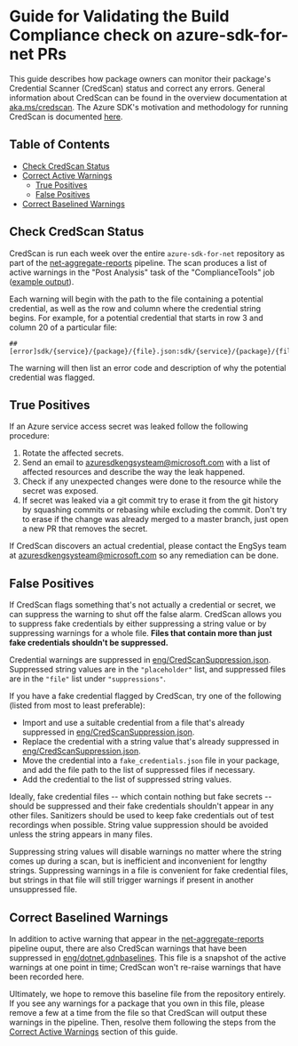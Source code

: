 # Guide for Validating the Build Compliance check on azure-sdk-for-net PRs

This guide describes how package owners can monitor their package's Credential Scanner (CredScan) status and correct any errors.
General information about CredScan can be found in the overview documentation at [aka.ms/credscan][credscan_doc]. The
Azure SDK's motivation and methodology for running CredScan is documented [here][devops_doc].

## Table of Contents
- [Check CredScan Status](#check-credscan-status)
- [Correct Active Warnings](#correct-active-warnings)
  - [True Positives](#true-positives)
  - [False Positives](#false-positives)
- [Correct Baselined Warnings](#correct-baselined-warnings)

## Check CredScan Status
CredScan is run each week over the entire `azure-sdk-for-net` repository as part of the
[net-aggregate-reports][aggregate_reports] pipeline. The scan produces a list of active warnings in the "Post
Analysis" task of the "ComplianceTools" job ([example output][credscan_output]).

Each warning will begin with the path to the file containing a potential credential, as well as the row and column where
the credential string begins. For example, for a potential credential that starts in row 3 and column 20 of a
particular file:
```
##[error]sdk/{service}/{package}/{file}.json:sdk/{service}/{package}/{file}.json(3,20)
```

The warning will then list an error code and description of why the potential credential was flagged.

## True Positives
If an Azure service access secret was leaked follow the following procedure:

1. Rotate the affected secrets.
2. Send an email to azuresdkengsysteam@microsoft.com with a list of affected resources and describe the way the leak happened.
3. Check if any unexpected changes were done to the resource while the secret was exposed.
4. If secret was leaked via a git commit try to erase it from the git history by squashing commits or rebasing while excluding the commit. Don't try to erase if the change was already merged to a master branch, just open a new PR that removes the secret.

If CredScan discovers an actual credential, please contact the EngSys team at azuresdkengsysteam@microsoft.com so any
remediation can be done.

## False Positives
If CredScan flags something that's not actually a credential or secret, we can suppress the warning to shut off the
false alarm. CredScan allows you to suppress fake credentials by either suppressing a string value or by suppressing
warnings for a whole file. **Files that contain more than just fake credentials shouldn't be suppressed.**

Credential warnings are suppressed in [eng/CredScanSuppression.json][suppression_file]. Suppressed string values are in
the `"placeholder"` list, and suppressed files are in the `"file"` list under `"suppressions"`.

If you have a fake credential flagged by CredScan, try one of the following (listed from most to least preferable):
  - Import and use a suitable credential from a file that's already suppressed in [eng/CredScanSuppression.json][suppression_file].
  - Replace the credential with a string value that's already suppressed in [eng/CredScanSuppression.json][suppression_file].
  - Move the credential into a `fake_credentials.json` file in your package, and add the file path to the list of suppressed files if necessary.
  - Add the credential to the list of suppressed string values.

Ideally, fake credential files -- which contain nothing but fake secrets -- should be suppressed and their fake
credentials shouldn't appear in any other files. Sanitizers should be used to keep fake credentials out of test
recordings when possible. String value suppression should be avoided unless the string appears in many files.

Suppressing string values will disable warnings no matter where the string comes up during a scan, but is inefficient
and inconvenient for lengthy strings. Suppressing warnings in a file is convenient for fake credential files, but
strings in that file will still trigger warnings if present in another unsuppressed file.

## Correct Baselined Warnings
In addition to active warning that appear in the [net-aggregate-reports][aggregate_reports] pipeline ouput, there
are also CredScan warnings that have been suppressed in [eng/dotnet.gdnbaselines][baseline]. This file is a snapshot of
the active warnings at one point in time; CredScan won't re-raise warnings that have been recorded here.

Ultimately, we hope to remove this baseline file from the repository entirely. If you see any warnings for a package
that you own in this file, please remove a few at a time from the file so that CredScan will output these warnings in
the pipeline. Then, resolve them following the steps from the [Correct Active Warnings](#correct-active-warnings)
section of this guide.

[aggregate_reports]: https://dev.azure.com/azure-sdk/internal/_build?definitionId=1399&_a=summary
[baseline]: https://github.com/Azure/azure-sdk-for-net/blob/main/eng/dotnet.gdnbaselines
[credscan_doc]: https://aka.ms/credscan
[credscan_output]: https://dev.azure.com/azure-sdk/internal/_build/results?buildId=1321293&view=logs&j=3b141548-98d7-5be1-7ef8-eeb08ca02972&t=7989ab4d-bdd3-5239-37e1-e3681bbc7025
[devops_doc]: https://dev.azure.com/azure-sdk/internal/_wiki/wikis/internal.wiki/413/Credential-Scan-Step-in-Pipeline
[suppression_file]: https://github.com/Azure/azure-sdk-for-net/blob/main/eng/CredScanSuppression.json